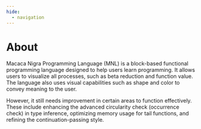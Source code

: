 ```yaml
---
hide:
  - navigation
---
```


# About

Macaca Nigra Programming Language (MNL) is a block-based functional programming language designed to help users learn programming. It allows users to visualize all processes, such as beta reduction and function value. The language also uses visual capabilities such as shape and color to convey meaning to the user.

However, it still needs improvement in certain areas to function effectively. These include enhancing the advanced circularity check (occurrence check) in type inference, optimizing memory usage for tail functions, and refining the continuation-passing style.
